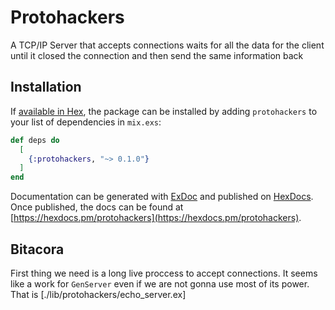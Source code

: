 # Protohackers

A TCP/IP Server that accepts connections waits for all the data for the client until it closed the connection
and then send the same information back

## Installation

If [available in Hex](https://hex.pm/docs/publish), the package can be installed
by adding `protohackers` to your list of dependencies in `mix.exs`:

```elixir
def deps do
  [
    {:protohackers, "~> 0.1.0"}
  ]
end
```

Documentation can be generated with [ExDoc](https://github.com/elixir-lang/ex_doc)
and published on [HexDocs](https://hexdocs.pm). Once published, the docs can
be found at [https://hexdocs.pm/protohackers](https://hexdocs.pm/protohackers).

## Bitacora

First thing we need is a long live proccess to accept connections.
It seems like a work for `GenServer` even if we are not gonna use most of its power.
That is [./lib/protohackers/echo_server.ex]
